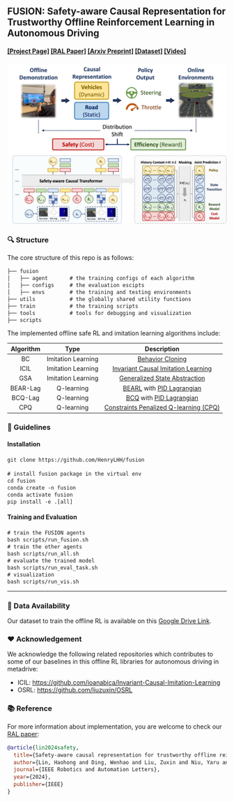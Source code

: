 ## FUSION: Safety-aware Causal Representation for Trustworthy Offline Reinforcement Learning in Autonomous Driving

#### [[Project Page]](https://sites.google.com/view/safe-fusion/) [[RAL Paper]](https://ieeexplore.ieee.org/document/10476686) [[Arxiv Preprint]](https://arxiv.org/pdf/2311.10747) [[Dataset]](https://drive.google.com/drive/folders/10T-i_SlHRkB5FKLCa1BO4rpZgw-9x3AN) [[Video]](https://drive.google.com/file/d/1lV1NWw0D1nH1-KjX1RqH4kDcaFSIJM1i/view)

![[Diagram Preview]](fusion/diagram.jpg)

### 🔍 Structure
The core structure of this repo is as follows:
```
├── fusion
│   ├── agent       # the training configs of each algorithm
│   ├── configs     # the evaluation escipts
│   ├── envs        # the training and testing environments
├── utils           # the globally shared utility functions
├── train           # the training scripts
├── tools           # tools for debugging and visualization
├── scripts
```
The implemented offline safe RL and imitation learning algorithms include:

| Algorithm           | Type           | Description           |
|:-------------------:|:-----------------:|:------------------------:|
| BC               | Imitation Learning | [Behavior Cloning](https://arxiv.org/abs/2302.07351) |
| ICIL            | Imitation Learning           | [Invariant Causal Imitation Learning](https://arxiv.org/pdf/1812.02900.pdf)|
| GSA            | Imitation Learning           | [Generalized State Abstraction](https://ieeexplore.ieee.org/stamp/stamp.jsp?arnumber=8594201) |
| BEAR-Lag            | Q-learning           | [BEARL](https://arxiv.org/abs/1906.00949) with [PID Lagrangian](https://arxiv.org/abs/2007.03964)   |
| BCQ-Lag             | Q-learning           | [BCQ](https://arxiv.org/pdf/1812.02900.pdf) with [PID Lagrangian](https://arxiv.org/abs/2007.03964) |
| CPQ                 | Q-learning           | [Constraints Penalized Q-learning (CPQ)](https://arxiv.org/abs/2107.09003) |


### 📝 Guidelines

#### Installation

```shell
git clone https://github.com/HenryLHH/fusion

# install fusion package in the virtual env
cd fusion
conda create -n fusion
conda activate fusion
pip install -e .[all]
```

#### Training and Evaluation

```shell
# train the FUSION agents
bash scripts/run_fusion.sh
# train the other agents
bash scripts/run_all.sh
# evaluate the trained model
bash scripts/run_eval_task.sh
# visualization
bash scripts/run_vis.sh
```
------------

### 💾 Data Availability

Our dataset to train the offline RL is available on this [Google Drive Link](https://drive.google.com/drive/folders/10T-i_SlHRkB5FKLCa1BO4rpZgw-9x3AN?usp=sharing). 

### ❤️ Acknowledgement 

We acknowledge the following related repositories which contributes to some of our baselines in this offline RL libraries for autonomous driving in metadrive:

- ICIL: https://github.com/ioanabica/Invariant-Causal-Imitation-Learning
- OSRL: https://github.com/liuzuxin/OSRL

### 📚 Reference

For more information about implementation, you are welcome to check our [RAL paper](https://arxiv.org/pdf/2311.10747): 

```bibtex
@article{lin2024safety,
  title={Safety-aware causal representation for trustworthy offline reinforcement learning in autonomous driving},
  author={Lin, Haohong and Ding, Wenhao and Liu, Zuxin and Niu, Yaru and Zhu, Jiacheng and Niu, Yuming and Zhao, Ding},
  journal={IEEE Robotics and Automation Letters},
  year={2024},
  publisher={IEEE}
}
```

